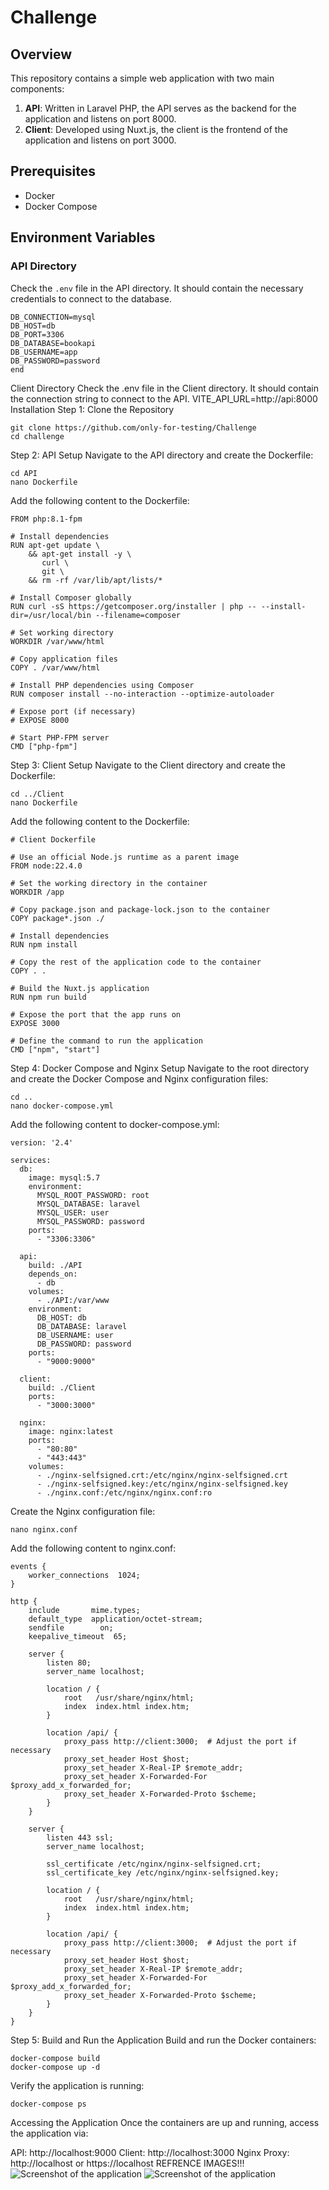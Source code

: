 # Challenge

## Overview

This repository contains a simple web application with two main components:

1. **API**: Written in Laravel PHP, the API serves as the backend for the application and listens on port 8000.
2. **Client**: Developed using Nuxt.js, the client is the frontend of the application and listens on port 3000.

## Prerequisites

- Docker
- Docker Compose

## Environment Variables

### API Directory

Check the `.env` file in the API directory. It should contain the necessary credentials to connect to the database.

```env
DB_CONNECTION=mysql
DB_HOST=db
DB_PORT=3306
DB_DATABASE=bookapi
DB_USERNAME=app
DB_PASSWORD=password
end
```
Client Directory
Check the .env file in the Client directory. It should contain the connection string to connect to the API.
VITE_API_URL=http://api:8000
Installation
Step 1: Clone the Repository
```env
git clone https://github.com/only-for-testing/Challenge
cd challenge
```
Step 2: API Setup
Navigate to the API directory and create the Dockerfile:
```
cd API
nano Dockerfile
```
Add the following content to the Dockerfile:
~~~# Use the PHP base image
FROM php:8.1-fpm

# Install dependencies
RUN apt-get update \
    && apt-get install -y \
       curl \
       git \
    && rm -rf /var/lib/apt/lists/*

# Install Composer globally
RUN curl -sS https://getcomposer.org/installer | php -- --install-dir=/usr/local/bin --filename=composer

# Set working directory
WORKDIR /var/www/html

# Copy application files
COPY . /var/www/html

# Install PHP dependencies using Composer
RUN composer install --no-interaction --optimize-autoloader

# Expose port (if necessary)
# EXPOSE 8000

# Start PHP-FPM server
CMD ["php-fpm"]
~~~
Step 3: Client Setup
Navigate to the Client directory and create the Dockerfile:
~~~
cd ../Client
nano Dockerfile
~~~
Add the following content to the Dockerfile:
~~~
# Client Dockerfile

# Use an official Node.js runtime as a parent image
FROM node:22.4.0

# Set the working directory in the container
WORKDIR /app

# Copy package.json and package-lock.json to the container
COPY package*.json ./

# Install dependencies
RUN npm install

# Copy the rest of the application code to the container
COPY . .

# Build the Nuxt.js application
RUN npm run build

# Expose the port that the app runs on
EXPOSE 3000

# Define the command to run the application
CMD ["npm", "start"]
~~~
Step 4: Docker Compose and Nginx Setup
Navigate to the root directory and create the Docker Compose and Nginx configuration files:
~~~
cd ..
nano docker-compose.yml
~~~
Add the following content to docker-compose.yml:
~~~
version: '2.4'

services:
  db:
    image: mysql:5.7
    environment:
      MYSQL_ROOT_PASSWORD: root
      MYSQL_DATABASE: laravel
      MYSQL_USER: user
      MYSQL_PASSWORD: password
    ports:
      - "3306:3306"

  api:
    build: ./API
    depends_on:
      - db
    volumes:
      - ./API:/var/www
    environment:
      DB_HOST: db
      DB_DATABASE: laravel
      DB_USERNAME: user
      DB_PASSWORD: password
    ports:
      - "9000:9000"

  client:
    build: ./Client
    ports:
      - "3000:3000"

  nginx:
    image: nginx:latest
    ports:
      - "80:80"
      - "443:443"
    volumes:
      - ./nginx-selfsigned.crt:/etc/nginx/nginx-selfsigned.crt
      - ./nginx-selfsigned.key:/etc/nginx/nginx-selfsigned.key
      - ./nginx.conf:/etc/nginx/nginx.conf:ro
~~~
Create the Nginx configuration file:
~~~
nano nginx.conf
~~~
Add the following content to nginx.conf:
~~~
events {
    worker_connections  1024;
}

http {
    include       mime.types;
    default_type  application/octet-stream;
    sendfile        on;
    keepalive_timeout  65;

    server {
        listen 80;
        server_name localhost;

        location / {
            root   /usr/share/nginx/html;
            index  index.html index.htm;
        }

        location /api/ {
            proxy_pass http://client:3000;  # Adjust the port if necessary
            proxy_set_header Host $host;
            proxy_set_header X-Real-IP $remote_addr;
            proxy_set_header X-Forwarded-For $proxy_add_x_forwarded_for;
            proxy_set_header X-Forwarded-Proto $scheme;
        }
    }

    server {
        listen 443 ssl;
        server_name localhost;

        ssl_certificate /etc/nginx/nginx-selfsigned.crt;
        ssl_certificate_key /etc/nginx/nginx-selfsigned.key;

        location / {
            root   /usr/share/nginx/html;
            index  index.html index.htm;
        }

        location /api/ {
            proxy_pass http://client:3000;  # Adjust the port if necessary
            proxy_set_header Host $host;
            proxy_set_header X-Real-IP $remote_addr;
            proxy_set_header X-Forwarded-For $proxy_add_x_forwarded_for;
            proxy_set_header X-Forwarded-Proto $scheme;
        }
    }
}
~~~
Step 5: Build and Run the Application
Build and run the Docker containers:
~~~
docker-compose build
docker-compose up -d
~~~
Verify the application is running:
~~~
docker-compose ps
~~~
Accessing the Application
Once the containers are up and running, access the application via:

API: http://localhost:9000
Client: http://localhost:3000
Nginx Proxy: http://localhost or https://localhost
REFRENCE IMAGES!!!
![Screenshot of the application](https://imgur.com/hjh6PSD)
![Screenshot of the application](https://imgur.com/jEBJKnv)



